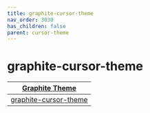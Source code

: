 ```yaml
---
title: graphite-cursor-theme
nav_order: 3030
has_children: false
parent: cursor-theme
---
```



# graphite-cursor-theme

| [Graphite Theme](https://samwhelp.github.io/note-about-theme/read/desktop-theme/themes/graphite-theme.html) |
| --- |
| [graphite-cursor-theme](https://github.com/vinceliuice/Graphite-cursors) |
